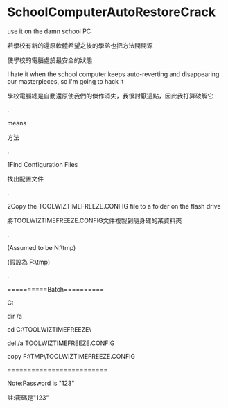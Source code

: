 # SchoolComputerAutoRestoreCrack
use it on the damn school PC

若學校有新的還原軟體希望之後的學弟也把方法開開源

使學校的電腦處於最安全的狀態

I hate it when the school computer keeps auto-reverting and disappearing our masterpieces, so I'm going to hack it

學校電腦總是自動還原使我們的傑作消失，我很討厭這點，因此我打算破解它

.

means

方法

.

1Find Configuration Files

找出配置文件

.

2Copy the TOOLWIZTIMEFREEZE.CONFIG file to a folder on the flash drive

將TOOLWIZTIMEFREEZE.CONFIG文件複製到隨身碟的某資料夾

.

(Assumed to be N:\tmp)

(假設為 F:\tmp)

.

==========Batch==========

C:

dir /a

cd C:\TOOLWIZTIMEFREEZE\

del /a TOOLWIZTIMEFREEZE.CONFIG

copy F:\TMP\TOOLWIZTIMEFREEZE.CONFIG

=========================

Note:Password is "123"

註:密碼是"123"
